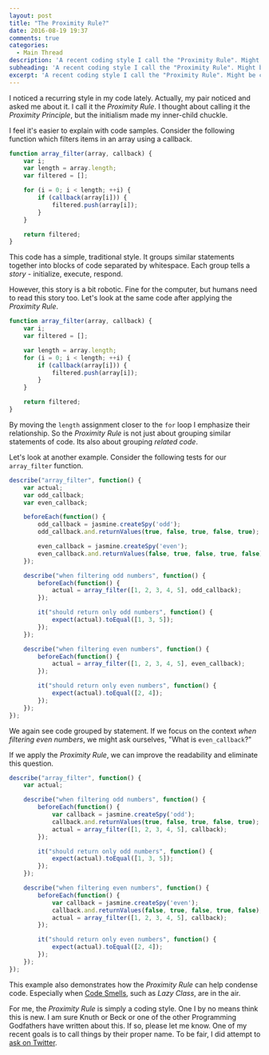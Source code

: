 ```yaml
---
layout: post
title: "The Proximity Rule?"
date: 2016-08-19 19:37
comments: true
categories:
  - Main Thread
description: 'A recent coding style I call the "Proximity Rule". Might be called something else, but I still like the code.'
subheading: 'A recent coding style I call the "Proximity Rule". Might be called something else, but I still like the code.'
excerpt: 'A recent coding style I call the "Proximity Rule". Might be called something else, but I still like the code.'
---
```

I noticed a recurring style in my code lately. Actually, my pair noticed and asked me about it. I call it the *Proximity Rule*. I thought about calling it the *Proximity Principle*, but the initialism made my inner-child chuckle.

I feel it's easier to explain with code samples. Consider the following function which filters items in an array using a callback.

```javascript
function array_filter(array, callback) {
    var i;
    var length = array.length;
    var filtered = [];

    for (i = 0; i < length; ++i) {
        if (callback(array[i])) {
            filtered.push(array[i]);
        }
    }

    return filtered;
}
```

This code has a simple, traditional style. It groups similar statements together into blocks of code separated by whitespace. Each group tells a *story* - initialize, execute, respond.

However, this story is a bit robotic. Fine for the computer, but humans need to read this story too. Let's look at the same code after applying the *Proximity Rule*.

```javascript
function array_filter(array, callback) {
    var i;
    var filtered = [];

    var length = array.length;
    for (i = 0; i < length; ++i) {
        if (callback(array[i])) {
            filtered.push(array[i]);
        }
    }

    return filtered;
}
```

By moving the `length` assignment closer to the `for` loop I emphasize their relationship. So the *Proximity Rule* is not just about grouping similar statements of code. Its also about grouping *related code*.

Let's look at another example. Consider the following tests for our `array_filter` function.

```javascript
describe("array_filter", function() {
    var actual;
    var odd_callback;
    var even_callback;

    beforeEach(function() {
        odd_callback = jasmine.createSpy('odd');
        odd_callback.and.returnValues(true, false, true, false, true);

        even_callback = jasmine.createSpy('even');
        even_callback.and.returnValues(false, true, false, true, false);
    });

    describe("when filtering odd numbers", function() {
        beforeEach(function() {
            actual = array_filter([1, 2, 3, 4, 5], odd_callback);
        });

        it("should return only odd numbers", function() {
            expect(actual).toEqual([1, 3, 5]);
        });
    });

    describe("when filtering even numbers", function() {
        beforeEach(function() {
            actual = array_filter([1, 2, 3, 4, 5], even_callback);
        });

        it("should return only even numbers", function() {
            expect(actual).toEqual([2, 4]);
        });
    });
});
```

We again see code grouped by statement. If we focus on the context *when filtering even numbers*, we might ask ourselves, "What is `even_callback`?"

If we apply the *Proximity Rule*, we can improve the readability and eliminate this question.

```javascript
describe("array_filter", function() {
    var actual;

    describe("when filtering odd numbers", function() {
        beforeEach(function() {
            var callback = jasmine.createSpy('odd');
            callback.and.returnValues(true, false, true, false, true);
            actual = array_filter([1, 2, 3, 4, 5], callback);
        });

        it("should return only odd numbers", function() {
            expect(actual).toEqual([1, 3, 5]);
        });
    });

    describe("when filtering even numbers", function() {
        beforeEach(function() {
            var callback = jasmine.createSpy('even');
            callback.and.returnValues(false, true, false, true, false);
            actual = array_filter([1, 2, 3, 4, 5], callback);
        });

        it("should return only even numbers", function() {
            expect(actual).toEqual([2, 4]);
        });
    });
});
```

This example also demonstrates how the *Proximity Rule* can help condense code. Especially when [Code Smells](https://blog.codinghorror.com/code-smells/), such as *Lazy Class*, are in the air.

For me, the *Proximity Rule* is simply a coding style. One I by no means think this is new. I am sure Knuth or Beck or one of the other Programming Godfathers have written about this. If so, please let me know. One of my recent goals is to call things by their proper name. To be fair, I did attempt to [ask on Twitter](https://twitter.com/gonedark/status/753278729556664320).
